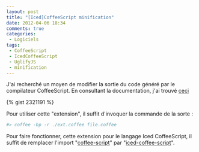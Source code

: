 ```yaml
---
layout: post
title: "[Iced]CoffeeScript minification"
date: 2012-04-06 18:34
comments: true
categories: 
 - Logiciels
tags:
 - CoffeeScript
 - IcedCoffeeScript
 - UglifyJS
 - minification
---
```


J'ai recherché un moyen de modifier la sortie du code généré par le compilateur CoffeeScript. En consultant la documentation, j'ai trouvé [ceci](https://github.com/jashkenas/coffee-script/wiki/%5BExtensibility%5D-Hooking-into-the-Command-Line-Compiler) 

{% gist 2321191 %}

Pour utiliser cette "extension", il suffit d'invoquer la commande de la sorte :

``` sh
#> coffee -bp -r ./ext.coffee file.coffee
```

Pour faire fonctionner, cette extension pour le langage Iced CoffeeScript, il suffit de remplacer l'import "[coffee-script](http://coffeescript.org/)" par "[iced-coffee-script](http://maxtaco.github.com/coffee-script/)".

